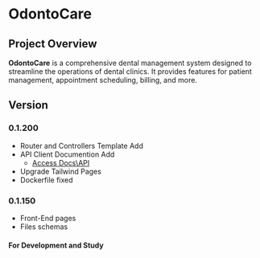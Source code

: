 # OdontoCare

## Project Overview
**OdontoCare** is a comprehensive dental management system designed to streamline the operations of dental clinics. It provides features for patient management, appointment scheduling, billing, and more.

## Version

### 0.1.200
- Router and Controllers Template Add 
- API Client Documention Add
  - [Access Docs\API](https://github.com/Gabuito/OdontoCare/tree/master/src/documentation/ClientAPI.md)
- Upgrade Tailwind Pages
- Dockerfile fixed

### 0.1.150
- Front-End pages
- Files schemas

#### For Development and Study

